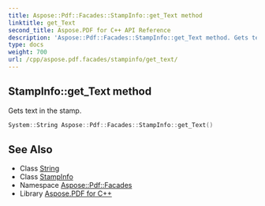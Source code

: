 ```yaml
---
title: Aspose::Pdf::Facades::StampInfo::get_Text method
linktitle: get_Text
second_title: Aspose.PDF for C++ API Reference
description: 'Aspose::Pdf::Facades::StampInfo::get_Text method. Gets text in the stamp in C++.'
type: docs
weight: 700
url: /cpp/aspose.pdf.facades/stampinfo/get_text/
---
```

## StampInfo::get_Text method


Gets text in the stamp.

```cpp
System::String Aspose::Pdf::Facades::StampInfo::get_Text()
```

## See Also

* Class [String](../../../system/string/)
* Class [StampInfo](../)
* Namespace [Aspose::Pdf::Facades](../../)
* Library [Aspose.PDF for C++](../../../)
